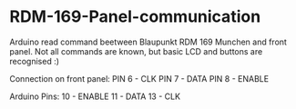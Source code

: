 # RDM-169-Panel-communication

Arduino read command beetween Blaupunkt RDM 169 Munchen and front panel.
Not all commands are known, but basic LCD and buttons are recognised :)

Connection on front panel:
PIN 6 - CLK
PIN 7 - DATA
PIN 8 - ENABLE

Arduino Pins:
10 - ENABLE
11 - DATA
13 - CLK
